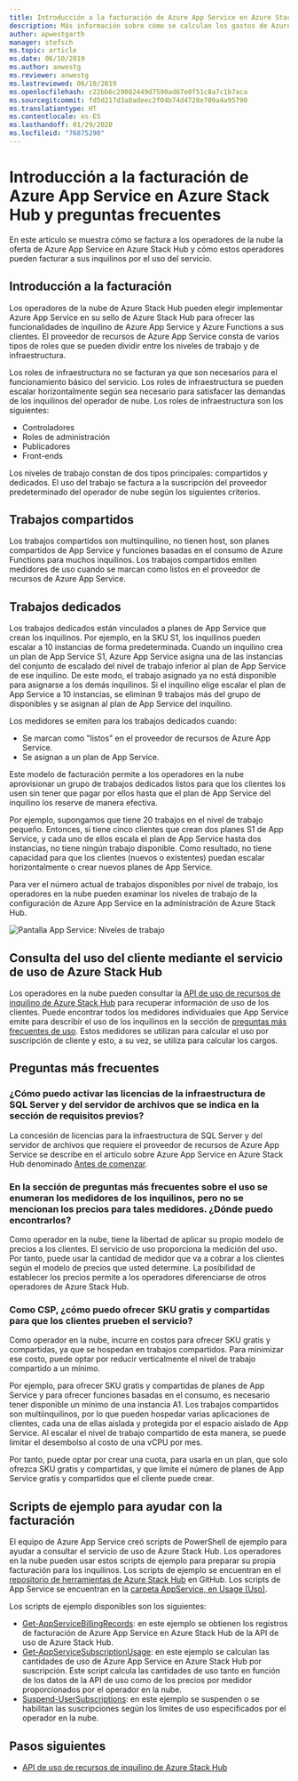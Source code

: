 ```yaml
---
title: Introducción a la facturación de Azure App Service en Azure Stack Hub y preguntas frecuentes
description: Más información sobre cómo se calculan los gastos de Azure App Service en Azure Stack Hub y cómo se facturan.
author: apwestgarth
manager: stefsch
ms.topic: article
ms.date: 06/10/2019
ms.author: anwestg
ms.reviewer: anwestg
ms.lastreviewed: 06/10/2019
ms.openlocfilehash: c22bb6c29082449d7590ad67e0f51c8a7c1b7aca
ms.sourcegitcommit: fd5d217d3a8adeec2f04b74d4728e709a4a95790
ms.translationtype: HT
ms.contentlocale: es-ES
ms.lasthandoff: 01/29/2020
ms.locfileid: "76875290"
---
```

# <a name="azure-app-service-on-azure-stack-hub-billing-overview-and-faq"></a>Introducción a la facturación de Azure App Service en Azure Stack Hub y preguntas frecuentes

En este artículo se muestra cómo se factura a los operadores de la nube la oferta de Azure App Service en Azure Stack Hub y cómo estos operadores pueden facturar a sus inquilinos por el uso del servicio.

## <a name="billing-overview"></a>Introducción a la facturación

Los operadores de la nube de Azure Stack Hub pueden elegir implementar Azure App Service en su sello de Azure Stack Hub para ofrecer las funcionalidades de inquilino de Azure App Service y Azure Functions a sus clientes. El proveedor de recursos de Azure App Service consta de varios tipos de roles que se pueden dividir entre los niveles de trabajo y de infraestructura.

Los roles de infraestructura no se facturan ya que son necesarios para el funcionamiento básico del servicio. Los roles de infraestructura se pueden escalar horizontalmente según sea necesario para satisfacer las demandas de los inquilinos del operador de nube. Los roles de infraestructura son los siguientes:

- Controladores
- Roles de administración
- Publicadores
- Front-ends

Los niveles de trabajo constan de dos tipos principales: compartidos y dedicados. El uso del trabajo se factura a la suscripción del proveedor predeterminado del operador de nube según los siguientes criterios.

## <a name="shared-workers"></a>Trabajos compartidos

Los trabajos compartidos son multiinquilino, no tienen host, son planes compartidos de App Service y funciones basadas en el consumo de Azure Functions para muchos inquilinos. Los trabajos compartidos emiten medidores de uso cuando se marcan como listos en el proveedor de recursos de Azure App Service.

## <a name="dedicated-workers"></a>Trabajos dedicados

Los trabajos dedicados están vinculados a planes de App Service que crean los inquilinos. Por ejemplo, en la SKU S1, los inquilinos pueden escalar a 10 instancias de forma predeterminada. Cuando un inquilino crea un plan de App Service S1, Azure App Service asigna una de las instancias del conjunto de escalado del nivel de trabajo inferior al plan de App Service de ese inquilino. De este modo, el trabajo asignado ya no está disponible para asignarse a los demás inquilinos. Si el inquilino elige escalar el plan de App Service a 10 instancias, se eliminan 9 trabajos más del grupo de disponibles y se asignan al plan de App Service del inquilino.

Los medidores se emiten para los trabajos dedicados cuando:

- Se marcan como "listos" en el proveedor de recursos de Azure App Service.
- Se asignan a un plan de App Service.

Este modelo de facturación permite a los operadores en la nube aprovisionar un grupo de trabajos dedicados listos para que los clientes los usen sin tener que pagar por ellos hasta que el plan de App Service del inquilino los reserve de manera efectiva. 

Por ejemplo, supongamos que tiene 20 trabajos en el nivel de trabajo pequeño. Entonces, si tiene cinco clientes que crean dos planes S1 de App Service, y cada uno de ellos escala el plan de App Service hasta dos instancias, no tiene ningún trabajo disponible. Como resultado, no tiene capacidad para que los clientes (nuevos o existentes) puedan escalar horizontalmente o crear nuevos planes de App Service. 

Para ver el número actual de trabajos disponibles por nivel de trabajo, los operadores en la nube pueden examinar los niveles de trabajo de la configuración de Azure App Service en la administración de Azure Stack Hub.

![Pantalla App Service: Niveles de trabajo][1]

## <a name="see-customer-usage-by-using-the-azure-stack-hub-usage-service"></a>Consulta del uso del cliente mediante el servicio de uso de Azure Stack Hub

Los operadores en la nube pueden consultar la [API de uso de recursos de inquilino de Azure Stack Hub](azure-stack-tenant-resource-usage-api.md) para recuperar información de uso de los clientes. Puede encontrar todos los medidores individuales que App Service emite para describir el uso de los inquilinos en la sección de [preguntas más frecuentes de uso](azure-stack-usage-related-faq.md). Estos medidores se utilizan para calcular el uso por suscripción de cliente y esto, a su vez, se utiliza para calcular los cargos.

## <a name="frequently-asked-questions"></a>Preguntas más frecuentes

### <a name="how-do-i-license-the-sql-server-and-file-server-infrastructure-required-in-the-prerequisites"></a>¿Cómo puedo activar las licencias de la infraestructura de SQL Server y del servidor de archivos que se indica en la sección de requisitos previos?

La concesión de licencias para la infraestructura de SQL Server y del servidor de archivos que requiere el proveedor de recursos de Azure App Service se describe en el artículo sobre Azure App Service en Azure Stack Hub denominado [Antes de comenzar](azure-stack-app-service-before-you-get-started.md#licensing-concerns-for-required-file-server-and-sql-server).

### <a name="the-usage-faq-lists-the-tenant-meters-but-not-the-prices-for-those-meters-where-can-i-find-them"></a>En la sección de preguntas más frecuentes sobre el uso se enumeran los medidores de los inquilinos, pero no se mencionan los precios para tales medidores. ¿Dónde puedo encontrarlos?

Como operador en la nube, tiene la libertad de aplicar su propio modelo de precios a los clientes. El servicio de uso proporciona la medición del uso. Por tanto, puede usar la cantidad de medidor que va a cobrar a los clientes según el modelo de precios que usted determine. La posibilidad de establecer los precios permite a los operadores diferenciarse de otros operadores de Azure Stack Hub.

### <a name="as-a-csp-how-can-i-offer-free-and-shared-skus-for-customers-to-try-out-the-service"></a>Como CSP, ¿cómo puedo ofrecer SKU gratis y compartidas para que los clientes prueben el servicio?

Como operador en la nube, incurre en costos para ofrecer SKU gratis y compartidas, ya que se hospedan en trabajos compartidos. Para minimizar ese costo, puede optar por reducir verticalmente el nivel de trabajo compartido a un mínimo. 

Por ejemplo, para ofrecer SKU gratis y compartidas de planes de App Service y para ofrecer funciones basadas en el consumo, es necesario tener disponible un mínimo de una instancia A1. Los trabajos compartidos son multiinquilinos, por lo que pueden hospedar varias aplicaciones de clientes, cada una de ellas aislada y protegida por el espacio aislado de App Service. Al escalar el nivel de trabajo compartido de esta manera, se puede limitar el desembolso al costo de una vCPU por mes.

Por tanto, puede optar por crear una cuota, para usarla en un plan, que solo ofrezca SKU gratis y compartidas, y que limite el número de planes de App Service gratis y compartidos que el cliente puede crear.

## <a name="sample-scripts-to-assist-with-billing"></a>Scripts de ejemplo para ayudar con la facturación

El equipo de Azure App Service creó scripts de PowerShell de ejemplo para ayudar a consultar el servicio de uso de Azure Stack Hub. Los operadores en la nube pueden usar estos scripts de ejemplo para preparar su propia facturación para los inquilinos. Los scripts de ejemplo se encuentran en el [repositorio de herramientas de Azure Stack Hub](https://github.com/Azure/AzureStack-tools) en GitHub. Los scripts de App Service se encuentran en la [carpeta AppService, en Usage (Uso)](https://aka.ms/aa6zku8).

Los scripts de ejemplo disponibles son los siguientes:

- [Get-AppServiceBillingRecords](https://aka.ms/aa6zku2): en este ejemplo se obtienen los registros de facturación de Azure App Service en Azure Stack Hub de la API de uso de Azure Stack Hub.
- [Get-AppServiceSubscriptionUsage](https://aka.ms/aa6zku6): en este ejemplo se calculan las cantidades de uso de Azure App Service en Azure Stack Hub por suscripción. Este script calcula las cantidades de uso tanto en función de los datos de la API de uso como de los precios por medidor proporcionados por el operador en la nube.
- [Suspend-UserSubscriptions](https://aka.ms/aa6zku7): en este ejemplo se suspenden o se habilitan las suscripciones según los límites de uso especificados por el operador en la nube.

## <a name="next-steps"></a>Pasos siguientes

- [API de uso de recursos de inquilino de Azure Stack Hub](azure-stack-tenant-resource-usage-api.md)

<!--Image references-->
[1]: ./media/app-service-billing-faq/app-service-worker-tiers.png
